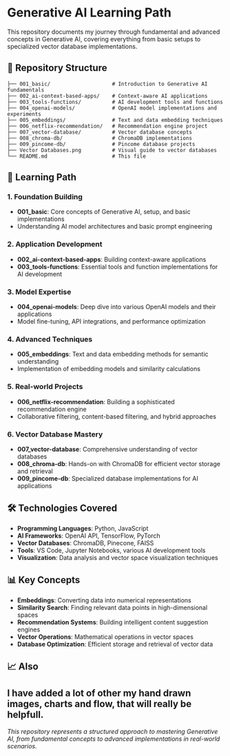 # Generative AI Learning Path

This repository documents my journey through fundamental and advanced concepts in Generative AI, covering everything from basic setups to specialized vector database implementations.

## 📁 Repository Structure

```
├── 001_basic/                    # Introduction to Generative AI fundamentals
├── 002_ai-context-based-apps/    # Context-aware AI applications
├── 003_tools-functions/          # AI development tools and functions
├── 004_openai-models/            # OpenAI model implementations and experiments
├── 005_embeddings/               # Text and data embedding techniques
├── 006_netflix-recommendation/   # Recommendation engine project
├── 007_vector-database/          # Vector database concepts
├── 008_chroma-db/                # ChromaDB implementations
├── 009_pincome-db/               # Pincome database projects
├── Vector Databases.png          # Visual guide to vector databases
└── README.md                     # This file
```

## 🚀 Learning Path

### 1. Foundation Building
- **001_basic**: Core concepts of Generative AI, setup, and basic implementations
- Understanding AI model architectures and basic prompt engineering

### 2. Application Development
- **002_ai-context-based-apps**: Building context-aware applications
- **003_tools-functions**: Essential tools and function implementations for AI development

### 3. Model Expertise
- **004_openai-models**: Deep dive into various OpenAI models and their applications
- Model fine-tuning, API integrations, and performance optimization

### 4. Advanced Techniques
- **005_embeddings**: Text and data embedding methods for semantic understanding
- Implementation of embedding models and similarity calculations

### 5. Real-world Projects
- **006_netflix-recommendation**: Building a sophisticated recommendation engine
- Collaborative filtering, content-based filtering, and hybrid approaches

### 6. Vector Database Mastery
- **007_vector-database**: Comprehensive understanding of vector databases
- **008_chroma-db**: Hands-on with ChromaDB for efficient vector storage and retrieval
- **009_pincome-db**: Specialized database implementations for AI applications

## 🛠️ Technologies Covered

- **Programming Languages**: Python, JavaScript
- **AI Frameworks**: OpenAI API, TensorFlow, PyTorch
- **Vector Databases**: ChromaDB, Pinecone, FAISS
- **Tools**: VS Code, Jupyter Notebooks, various AI development tools
- **Visualization**: Data analysis and vector space visualization techniques

## 📊 Key Concepts

- **Embeddings**: Converting data into numerical representations
- **Similarity Search**: Finding relevant data points in high-dimensional spaces
- **Recommendation Systems**: Building intelligent content suggestion engines
- **Vector Operations**: Mathematical operations in vector spaces
- **Database Optimization**: Efficient storage and retrieval of vector data

## 📈 Also
I have added a lot of other my hand drawn images, charts and flow, that will really be helpfull.
---

*This repository represents a structured approach to mastering Generative AI, from fundamental concepts to advanced implementations in real-world scenarios.*